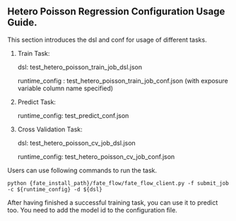 ## Hetero Poisson Regression Configuration Usage Guide.

This section introduces the dsl and conf for usage of different tasks.

1. Train Task:

    dsl: test_hetero_poisson_train_job_dsl.json

    runtime_config : test_hetero_poisson_train_job_conf.json
    (with exposure variable column name specified)

2. Predict Task:

    runtime_config: test_predict_conf.json

3. Cross Validation Task:

    dsl: test_hetero_poisson_cv_job_dsl.json

    runtime_config: test_hetero_poisson_cv_job_conf.json


Users can use following commands to run the task.

    python {fate_install_path}/fate_flow/fate_flow_client.py -f submit_job -c ${runtime_config} -d ${dsl}

After having finished a successful training task, you can use it to predict too. You need to add the model id to the configuration file.